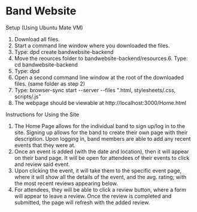 # Band Website
Setup (Using Ubuntu Mate VM)
1. Download all files.
2. Start a command line window where you downloaded the files.
3. Type: dpd create bandwebsite-backend
4. Move the reources folder to bandwebsite-backend/resources.6. Type: cd bandwebsite-backend
5. Type: dpd
6. Open a second command line window at the root of the downloaded files. (same folder as step 2)
7. Type: browser-sync start --server --files ".html, stylesheets/.css, scripts/.js"
8. The webpage should be viewable at http://localhost:3000/Home.html

Instructions for Using the Site
1. The Home Page allows for the individual band to sign up/log in to the site. Signing up allows for the band to create their own page with their description. Upon logging in, band members are able to add any recent events that they were at.
2. Once an event is added (with the date and location), then it will appear on their band page. It will be open for attendees of their events to click and review said event. 
3. Upon clicking the event, it will take them to the specific event page, where it will show all the details of the event, and the avg. rating; with the most recent reviews appearing below.
4. For attendees, they will be able to click a review button, where a form will appear to leave a review. Once the review is completed and submitted, the page will refresh with the added review.
